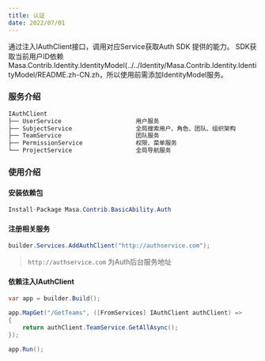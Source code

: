 ```yaml
---
title: 认证
date: 2022/07/01
---
```


通过注入IAuthClient接口，调用对应Service获取Auth SDK 提供的能力。
SDK获取当前用户ID依赖Masa.Contrib.Identity.IdentityModel(../../Identity/Masa.Contrib.Identity.IdentityModel/README.zh-CN.zh，所以使用前需添加IdentityModel服务。

### 服务介绍
```c#
IAuthClient
├── UserService                     用户服务
├── SubjectService                  全局搜索用户、角色、团队、组织架构
├── TeamService                     团队服务
├── PermissionService               权限、菜单服务
└── ProjectService                  全局导航服务
```

### 使用介绍

#### 安装依赖包

```C#
Install-Package Masa.Contrib.BasicAbility.Auth
```

#### 注册相关服务

```C#
builder.Services.AddAuthClient("http://authservice.com");
```

> `http://authservice.com` 为Auth后台服务地址

#### 依赖注入IAuthClient

```c#
var app = builder.Build();

app.MapGet("/GetTeams", ([FromServices] IAuthClient authClient) =>
{
    return authClient.TeamService.GetAllAsync();
});

app.Run();
```